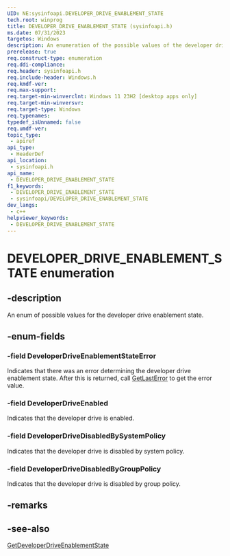 ```yaml
---
UID: NE:sysinfoapi.DEVELOPER_DRIVE_ENABLEMENT_STATE
tech.root: winprog
title: DEVELOPER_DRIVE_ENABLEMENT_STATE (sysinfoapi.h)
ms.date: 07/31/2023
targetos: Windows
description: An enumeration of the possible values of the developer drive enablement state.
prerelease: true
req.construct-type: enumeration
req.ddi-compliance: 
req.header: sysinfoapi.h
req.include-header: Windows.h
req.kmdf-ver: 
req.max-support: 
req.target-min-winverclnt: Windows 11 23H2 [desktop apps only]
req.target-min-winversvr: 
req.target-type: Windows
req.typenames: 
typedef_isUnnamed: false
req.umdf-ver: 
topic_type:
 - apiref
api_type:
 - HeaderDef
api_location:
 - sysinfoapi.h
api_name:
 - DEVELOPER_DRIVE_ENABLEMENT_STATE
f1_keywords:
 - DEVELOPER_DRIVE_ENABLEMENT_STATE
 - sysinfoapi/DEVELOPER_DRIVE_ENABLEMENT_STATE
dev_langs:
 - c++
helpviewer_keywords:
 - DEVELOPER_DRIVE_ENABLEMENT_STATE
---
```


# DEVELOPER_DRIVE_ENABLEMENT_STATE enumeration

## -description

An enum of possible values for the developer drive enablement state.

## -enum-fields

### -field DeveloperDriveEnablementStateError

Indicates that there was an error determining the developer drive enablement state. After this is returned, call [GetLastError](/windows/win32/api/errhandlingapi/nf-errhandlingapi-getlasterror) to get the error value.

### -field DeveloperDriveEnabled

Indicates that the developer drive is enabled.

### -field DeveloperDriveDisabledBySystemPolicy

Indicates that the developer drive is disabled by system policy.

### -field DeveloperDriveDisabledByGroupPolicy

Indicates that the developer drive is disabled by group policy.

## -remarks

## -see-also

[GetDeveloperDriveEnablementState](nf-sysinfoapi-getdeveloperdriveenablementstate.md)
